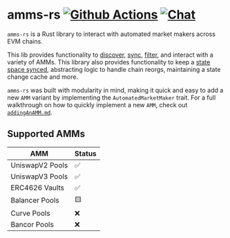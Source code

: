 # amms-rs [![Github Actions][gha-badge]][gha] [![Chat][tg-badge]][tg-url]

[gha]: https://github.com/darkforestry/amms-rs/actions
[gha-badge]: https://github.com/darkforestry/amms-rs/actions/workflows/ci.yml/badge.svg
[tg-url]: https://t.me/amms_rs
[tg-badge]: https://img.shields.io/badge/chat-telegram-blue

`amms-rs` is a Rust library to interact with automated market makers across EVM chains.

This lib provides functionality to [discover](https://github.com/darkforestry/amms-rs/blob/main/examples/discover-factories.rs), [sync](https://github.com/darkforestry/amms-rs/blob/main/examples/sync-amms.rs), [filter](https://github.com/darkforestry/amms-rs/blob/main/examples/filter-value.rs), and interact with a variety of AMMs. This library also provides functionality to keep a [state space synced](https://github.com/darkforestry/amms-rs/blob/main/examples/state-space.rs), abstracting logic to handle chain reorgs, maintaining a state change cache and more.

`amms-rs` was built with modularity in mind, making it quick and easy to add a new `AMM` variant by implementing the `AutomatedMarketMaker` trait. For a full walkthrough on how to quickly implement a new `AMM`, check out [`addingAnAMM.md`](https://github.com/darkforestry/amms-rs/blob/main/docs/addingAnAMM.md).


## Supported AMMs

| AMM             | Status |
| --------------- | ------ |
| UniswapV2 Pools | ✅     |
| UniswapV3 Pools | ✅     |
| ERC4626 Vaults  | ✅     |
| Balancer Pools  | 🟨     |
| Curve Pools     | ❌     |
| Bancor Pools    | ❌     |

